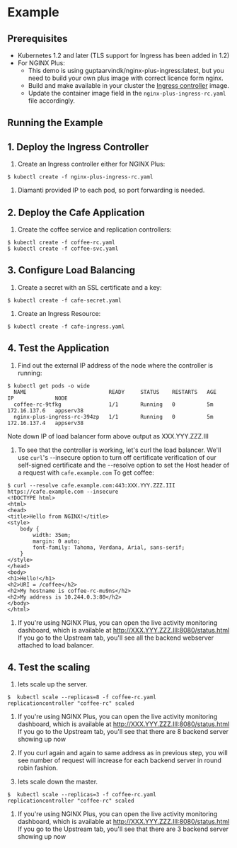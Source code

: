 # Example

## Prerequisites

* Kubernetes 1.2 and later (TLS support for Ingress has been added in 1.2)
* For NGINX Plus:
  * This demo is using  guptaarvindk/nginx-plus-ingress:latest, but  you need to build your own plus image with correct licence form nginx.
  * Build and make available in your cluster the [Ingress controller](../../nginx-controller) image.
  * Update the container image field in the ```nginx-plus-ingress-rc.yaml``` file accordingly.

## Running the Example

## 1. Deploy the Ingress Controller

1. Create an Ingress controller either for NGINX Plus:
  ```
  $ kubectl create -f nginx-plus-ingress-rc.yaml
  ```

1. Diamanti provided IP to each pod, so port forwarding is needed.

## 2. Deploy the Cafe Application

1. Create the coffee  service and replication controllers:

  ```
  $ kubectl create -f coffee-rc.yaml
  $ kubectl create -f coffee-svc.yaml
  ```

## 3. Configure Load Balancing

1. Create a secret with an SSL certificate and a key:
  ```
  $ kubectl create -f cafe-secret.yaml
  ```

1. Create an Ingress Resource:
  ```
  $ kubectl create -f cafe-ingress.yaml
  ```

## 4. Test the Application

1. Find out the external IP address of the node where the controller is running:
  ```
  $ kubectl get pods -o wide
    NAME                          READY     STATUS    RESTARTS   AGE       IP             NODE
    coffee-rc-9tfkg               1/1       Running   0          5m        172.16.137.6   appserv38
    nginx-plus-ingress-rc-394zp   1/1       Running   0          5m        172.16.137.4   appserv38
  ```
   Note down IP of load balancer form above output as XXX.YYY.ZZZ.III


1. To see that the controller is working, let's curl the load balancer.
We'll use ```curl```'s --insecure option to turn off certificate verification of our self-signed
certificate and the --resolve option to set the Host header of a request with ```cafe.example.com```
  To get coffee:
  ```
  $ curl --resolve cafe.example.com:443:XXX.YYY.ZZZ.III https://cafe.example.com --insecure
  <!DOCTYPE html>
  <html>
  <head>
  <title>Hello from NGINX!</title>
  <style>
      body {
          width: 35em;
          margin: 0 auto;
          font-family: Tahoma, Verdana, Arial, sans-serif;
      }
  </style>
  </head>
  <body>
  <h1>Hello!</h1>
  <h2>URI = /coffee</h2>
  <h2>My hostname is coffee-rc-mu9ns</h2>
  <h2>My address is 10.244.0.3:80</h2>
  </body>
  </html>
  ```

  1. If you're using NGINX Plus, you can open the live activity monitoring dashboard, which is available at http://XXX.YYY.ZZZ.III:8080/status.html
  If you go to the Upstream tab, you'll see all the backend webserver attached to load balancer.



## 4. Test the scaling

1. lets scale up the server.
  ```
  $  kubectl scale --replicas=8 -f coffee-rc.yaml
  replicationcontroller "coffee-rc" scaled
  ```
1. If you're using NGINX Plus, you can open the live activity monitoring dashboard, which is available at http://XXX.YYY.ZZZ.III:8080/status.html
  If you go to the Upstream tab, you'll see that there are 8 backend server showing up now 

1. If you curl again and again to same address as in previous step, you will see number of request will increase for each backend server in round robin fashion.

1. lets scale down the master.
  ```
  $  kubectl scale --replicas=3 -f coffee-rc.yaml
  replicationcontroller "coffee-rc" scaled
  ```
1. If you're using NGINX Plus, you can open the live activity monitoring dashboard, which is available at http://XXX.YYY.ZZZ.III:8080/status.html
  If you go to the Upstream tab, you'll see that there are 3 backend server showing up now 
 